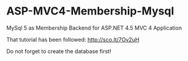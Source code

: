 ASP-MVC4-Membership-Mysql
=========================

MySql 5 as Membership Backend for ASP.NET 4.5 MVC 4 Application

That tutorial has been followed: http://sco.lt/7Ov2uH

Do not forget to create the database first!
